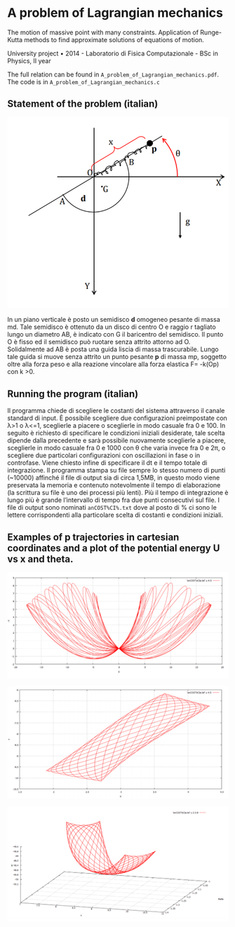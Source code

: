 # A problem of Lagrangian mechanics
The motion of massive point with many constraints. Application of Runge-Kutta methods to find approximate solutions of equations of motion.

University project • 2014 - Laboratorio di Fisica Computazionale - BSc in Physics, II year

The full relation can be found in `A_problem_of_Lagrangian_mechanics.pdf`. The code is in `A_problem_of_Lagrangian_mechanics.c`
## Statement of the problem (italian)

![problem](https://raw.githubusercontent.com/noranta4/A-problem-of-Lagrangian-mechanics/master/img/problem.PNG)

In un piano verticale è posto un semidisco
**d** omogeneo pesante di massa md. Tale
semidisco è ottenuto da un disco di centro
O e raggio r tagliato lungo un diametro AB,
è indicato con G il baricentro del
semidisco. Il punto O è fisso ed il
semidisco può ruotare senza attrito
attorno ad O. Solidalmente ad AB è posta
una guida liscia di massa trascurabile.
Lungo tale guida si muove senza attrito un
punto pesante **p** di massa mp, soggetto
oltre alla forza peso e alla reazione
vincolare alla forza elastica F= -k(Op) con
k >0.

## Running the program (italian)

Il programma chiede di scegliere le costanti del sistema attraverso il canale standard di input. È
possibile scegliere due configurazioni preimpostate con λ>1 o λ<=1, sceglierle a piacere o sceglierle in
modo casuale fra 0 e 100.
In seguito è richiesto di specificare le condizioni iniziali desiderate, tale scelta dipende dalla
precedente e sarà possibile nuovamente sceglierle a piacere, sceglierle in modo casuale fra 0 e 1000
con θ che varia invece fra 0 e 2π, o scegliere due particolari configurazioni con oscillazioni in fase o in
controfase.
Viene chiesto infine di specificare il dt e il tempo totale di integrazione. Il programma stampa su file
sempre lo stesso numero di punti (~10000) affinché il file di output sia di circa 1,5MB, in questo modo
viene preservata la memoria e contenuto notevolmente il tempo di elaborazione (la scrittura su file è
uno dei processi più lenti). Più il tempo di integrazione è lungo più è grande l’intervallo di tempo fra
due punti consecutivi sul file.
I file di output sono nominati `anCOST%CI%.txt` dove al posto di % ci sono le lettere corrispondenti
alla particolare scelta di costanti e condizioni iniziali.

## Examples of **p** trajectories in cartesian coordinates and a plot of the potential energy **U** vs **x** and **theta**.
![flower](https://raw.githubusercontent.com/noranta4/A-problem-of-Lagrangian-mechanics/master/img/flower.PNG)

![net](https://raw.githubusercontent.com/noranta4/A-problem-of-Lagrangian-mechanics/master/img/net.PNG)

![energy](https://raw.githubusercontent.com/noranta4/A-problem-of-Lagrangian-mechanics/master/img/energy.PNG)

